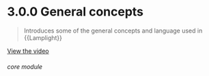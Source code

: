 # 3.0.0    General concepts

> Introduces some of the general concepts and language used in {{Lamplight}} 

 

[View the video](/help/video/id/1)
###### core module


